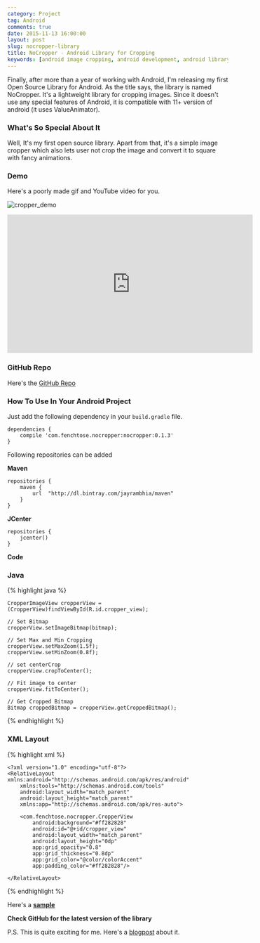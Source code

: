 ```yaml
---
category: Project
tag: Android
comments: true
date: 2015-11-13 16:00:00
layout: post
slug: nocropper-library
title: NoCropper - Android Library for Cropping
keywords: [android image cropping, android development, android library, instagram cropper, android crop bitmap]
---
```


Finally, after more than a year of working with Android, I'm releasing my first Open Source Library for Android. As the title says, the library is named  NoCropper. It's a lightweight library for cropping images. Since it doesn't use any special features of Android, it is compatible with 11+ version of android (it uses ValueAnimator).

### What's So Special About It

Well, It's my first open source library. Apart from that, it's a simple image cropper which also lets user not crop the image and convert it to square with fancy animations.

### Demo

Here's a poorly made gif and YouTube video for you.

![cropper_demo](https://raw.githubusercontent.com/jayrambhia/CropperNoCropper/master/art/demo1.gif)

<iframe width="560" height="315" src="https://www.youtube.com/embed/OoYSt2vtdNs" frameborder="0" allowfullscreen></iframe>

### GitHub Repo

Here's the [GitHub Repo](https://github.com/jayrambhia/CropperNoCropper)

### How To Use In Your Android Project

Just add the following dependency in your `build.gradle` file.

    dependencies {
        compile 'com.fenchtose.nocropper:nocropper:0.1.3'
    }

Following repositories can be added

 **Maven**

    repositories {
        maven {
            url  "http://dl.bintray.com/jayrambhia/maven"
        }
    }

**JCenter**

    repositories {
        jcenter()
    }

**Code**

### Java

{% highlight java %}
    
    CropperImageView cropperView = (CropperView)findViewById(R.id.cropper_view);
    
    // Set Bitmap
    cropperView.setImageBitmap(bitmap);
    
    // Set Max and Min Cropping
    cropperView.setMaxZoom(1.5f);
    cropperView.setMinZoom(0.8f);
    
    // set centerCrop
    cropperView.cropToCenter();
    
    // Fit image to center
    cropperView.fitToCenter();
    
    // Get Cropped Bitmap
    Bitmap croppedBitmap = cropperView.getCroppedBitmap();
    
{% endhighlight %}

### XML Layout

{% highlight xml %}

    <?xml version="1.0" encoding="utf-8"?>
    <RelativeLayout xmlns:android="http://schemas.android.com/apk/res/android"
        xmlns:tools="http://schemas.android.com/tools"
        android:layout_width="match_parent"
        android:layout_height="match_parent"
        xmlns:app="http://schemas.android.com/apk/res-auto">
        
        <com.fenchtose.nocropper.CropperView
            android:background="#ff282828"
            android:id="@+id/cropper_view"
            android:layout_width="match_parent"
            android:layout_height="0dp"
            app:grid_opacity="0.8"
            app:grid_thickness="0.8dp"
            app:grid_color="@color/colorAccent"
            app:padding_color="#ff282828"/>
            
    </RelativeLayout>        

{% endhighlight %}

Here's a **[sample](https://github.com/jayrambhia/CropperNoCropper/tree/master/sample)**

**Check GitHub for the latest version of the library**

P.S. This is quite exciting for me. Here's a [blogpost](http://www.jayrambhia.com/blog/cropper/) about it.
